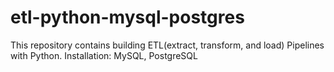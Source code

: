 # etl-python-mysql-postgres
This repository contains building ETL(extract, transform, and load) Pipelines with Python.
Installation:
MySQL, PostgreSQL